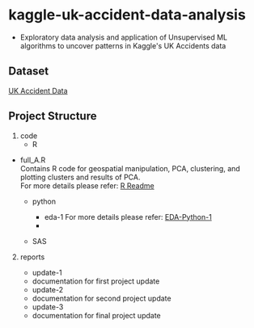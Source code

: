 # kaggle-uk-accident-data-analysis


* Exploratory data analysis and application of Unsupervised ML algorithms to uncover patterns in Kaggle's UK Accidents data
  	      
## Dataset
	
 [UK Accident Data](https://www.kaggle.com/daveianhickey/2000-16-traffic-flow-england-scotland-wales)

## Project Structure
   	   
1. code  
    * R  
 - full_A.R  
   Contains R code for geospatial manipulation, PCA, clustering, and plotting clusters and results of PCA.  
   For more details please refer: [R Readme](https://github.com/srjit/kaggle-uk-accident-data-analysis/blob/master/code/R/readme.md)  

   * python  
     + eda-1
   For more details please refer: [EDA-Python-1](code/python/exploratory-data-analysis/README.md)
     +


    * SAS  

2. reports
    
    * update-1  
   - documentation for first project update   
    * update-2  
   - documentation for second project update  
    * update-3  
   - documentation for final project update  

